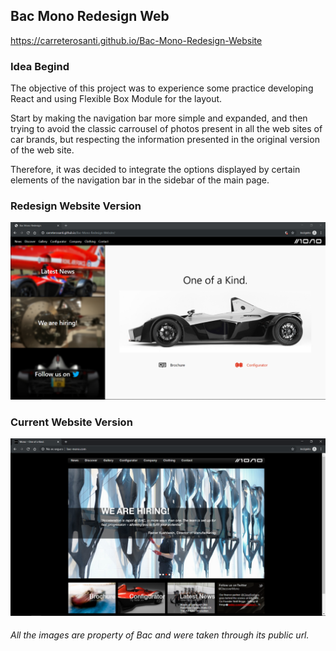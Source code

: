 ## Bac Mono Redesign Web

<a style="text-align:center">https://carreterosanti.github.io/Bac-Mono-Redesign-Website</a>

### Idea Begind

The objective of this project was to experience some practice developing React and using Flexible Box Module for the layout.

Start by making the navigation bar more simple and expanded, and then trying to avoid the classic carrousel of photos present in all the web sites of car brands, but respecting the information presented in the original version of the web site.

Therefore, it was decided to integrate the options displayed by certain elements of the navigation bar in the sidebar of the main page.

### Redesign Website Version

<img alt="Screenshot Redesign Version" src="https://raw.githubusercontent.com/carreterosanti/Bac-Mono-Redesign-Website/master/readme-images/Redesign-Version-Sitte.PNG"/>

### Current Website Version

<img alt="Screenshot Current Version" src="https://raw.githubusercontent.com/carreterosanti/Bac-Mono-Redesign-Website/master/readme-images/Current-Version-Site.PNG"/>

###### All the images are property of Bac and were taken through its public url.
